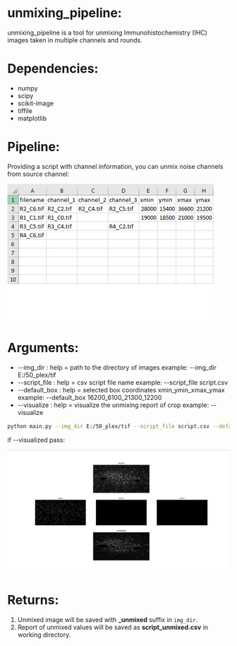 # unmixing_pipeline:

unmixing_pipeline is a tool for unmixing Immunohistochemistry (IHC) images taken in multiple channels and rounds.


# Dependencies:

* numpy
* scipy
* scikit-image
* tiffile
* matplotlib

# Pipeline:

Providing a script with channel information, you can unmix noise channels from source channel:

![Alt text](files/1.png)

# Arguments:

* --img_dir     : help = path to the directory of images                example: --img_dir E:/50_plex/tif
* --script_file : help = csv script file name                           example: --script_file script.csv
* --default_box : help = selected box coordinates xmin_ymin_xmax_ymax   example: --default_box 16200_6100_21300_12200
* --visualize   : help = visualize the unmixing report of crop          example: --visualize

```bash
python main.py --img_dir E:/50_plex/tif --script_file script.csv --default_box 16200_6100_21300_12200 --visualize
```

if --visualized pass:

![Alt text](files/2.png)

# Returns:

1. Unmixed image will be saved with **_unmixed** suffix in `img_dir`.
2. Report of unmixed values will be saved as **script_unmixed.csv** in working directory.



